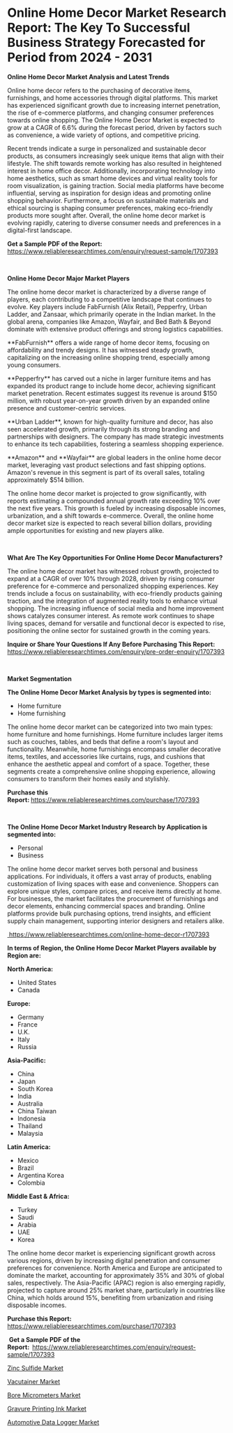 <p><h1>Online Home Decor Market Research Report: The Key To Successful Business Strategy Forecasted for Period from 2024 - 2031</h1></p><p><strong>Online Home Decor Market Analysis and Latest Trends</strong></p>
<p><p>Online home decor refers to the purchasing of decorative items, furnishings, and home accessories through digital platforms. This market has experienced significant growth due to increasing internet penetration, the rise of e-commerce platforms, and changing consumer preferences towards online shopping. The Online Home Decor Market is expected to grow at a CAGR of 6.6% during the forecast period, driven by factors such as convenience, a wide variety of options, and competitive pricing.</p><p>Recent trends indicate a surge in personalized and sustainable decor products, as consumers increasingly seek unique items that align with their lifestyle. The shift towards remote working has also resulted in heightened interest in home office decor. Additionally, incorporating technology into home aesthetics, such as smart home devices and virtual reality tools for room visualization, is gaining traction. Social media platforms have become influential, serving as inspiration for design ideas and promoting online shopping behavior. Furthermore, a focus on sustainable materials and ethical sourcing is shaping consumer preferences, making eco-friendly products more sought after. Overall, the online home decor market is evolving rapidly, catering to diverse consumer needs and preferences in a digital-first landscape.</p></p>
<p><strong>Get a Sample PDF of the Report:&nbsp;</strong> <a href="https://www.reliableresearchtimes.com/enquiry/request-sample/1707393?utm_campaign=1287&utm_medium=2&utm_source=Github&utm_content=ia&utm_term=07102024&utm_id=online-home-decor">https://www.reliableresearchtimes.com/enquiry/request-sample/1707393</a></p>
<p>&nbsp;</p>
<p><strong>Online Home Decor Major Market Players</strong></p>
<p><p>The online home decor market is characterized by a diverse range of players, each contributing to a competitive landscape that continues to evolve. Key players include FabFurnish (Alix Retail), Pepperfry, Urban Ladder, and Zansaar, which primarily operate in the Indian market. In the global arena, companies like Amazon, Wayfair, and Bed Bath & Beyond dominate with extensive product offerings and strong logistics capabilities.</p><p>**FabFurnish** offers a wide range of home decor items, focusing on affordability and trendy designs. It has witnessed steady growth, capitalizing on the increasing online shopping trend, especially among young consumers. </p><p>**Pepperfry** has carved out a niche in larger furniture items and has expanded its product range to include home decor, achieving significant market penetration. Recent estimates suggest its revenue is around $150 million, with robust year-on-year growth driven by an expanded online presence and customer-centric services.</p><p>**Urban Ladder**, known for high-quality furniture and decor, has also seen accelerated growth, primarily through its strong branding and partnerships with designers. The company has made strategic investments to enhance its tech capabilities, fostering a seamless shopping experience.</p><p>**Amazon** and **Wayfair** are global leaders in the online home decor market, leveraging vast product selections and fast shipping options. Amazon's revenue in this segment is part of its overall sales, totaling approximately $514 billion.</p><p>The online home decor market is projected to grow significantly, with reports estimating a compounded annual growth rate exceeding 10% over the next five years. This growth is fueled by increasing disposable incomes, urbanization, and a shift towards e-commerce. Overall, the online home decor market size is expected to reach several billion dollars, providing ample opportunities for existing and new players alike.</p></p>
<p>&nbsp;</p>
<p><strong>What Are The Key Opportunities For Online Home Decor Manufacturers?</strong></p>
<p><p>The online home decor market has witnessed robust growth, projected to expand at a CAGR of over 10% through 2028, driven by rising consumer preference for e-commerce and personalized shopping experiences. Key trends include a focus on sustainability, with eco-friendly products gaining traction, and the integration of augmented reality tools to enhance virtual shopping. The increasing influence of social media and home improvement shows catalyzes consumer interest. As remote work continues to shape living spaces, demand for versatile and functional decor is expected to rise, positioning the online sector for sustained growth in the coming years.</p></p>
<p><strong>Inquire or Share Your Questions If Any Before Purchasing This Report:</strong> <a href="https://www.reliableresearchtimes.com/enquiry/pre-order-enquiry/1707393?utm_campaign=1287&utm_medium=2&utm_source=Github&utm_content=ia&utm_term=07102024&utm_id=online-home-decor">https://www.reliableresearchtimes.com/enquiry/pre-order-enquiry/1707393</a></p>
<p>&nbsp;</p>
<p><strong>Market Segmentation</strong></p>
<p><strong>The Online Home Decor Market Analysis by types is segmented into:</strong></p>
<p><ul><li>Home furniture</li><li>Home furnishing</li></ul></p>
<p><p>The online home decor market can be categorized into two main types: home furniture and home furnishings. Home furniture includes larger items such as couches, tables, and beds that define a room's layout and functionality. Meanwhile, home furnishings encompass smaller decorative items, textiles, and accessories like curtains, rugs, and cushions that enhance the aesthetic appeal and comfort of a space. Together, these segments create a comprehensive online shopping experience, allowing consumers to transform their homes easily and stylishly.</p></p>
<p><strong>Purchase this Report:&nbsp;</strong><a href="https://www.reliableresearchtimes.com/purchase/1707393?utm_campaign=1287&utm_medium=2&utm_source=Github&utm_content=ia&utm_term=07102024&utm_id=online-home-decor">https://www.reliableresearchtimes.com/purchase/1707393</a></p>
<p>&nbsp;</p>
<p><strong>The Online Home Decor Market Industry Research by Application is segmented into:</strong></p>
<p><ul><li>Personal</li><li>Business</li></ul></p>
<p><p>The online home decor market serves both personal and business applications. For individuals, it offers a vast array of products, enabling customization of living spaces with ease and convenience. Shoppers can explore unique styles, compare prices, and receive items directly at home. For businesses, the market facilitates the procurement of furnishings and decor elements, enhancing commercial spaces and branding. Online platforms provide bulk purchasing options, trend insights, and efficient supply chain management, supporting interior designers and retailers alike.</p></p>
<p><a href="https://www.reliableresearchtimes.com/online-home-decor-r1707393?utm_campaign=1287&utm_medium=2&utm_source=Github&utm_content=ia&utm_term=07102024&utm_id=online-home-decor">&nbsp;https://www.reliableresearchtimes.com/online-home-decor-r1707393</a></p>
<p><strong>In terms of Region, the Online Home Decor Market Players available by Region are:</strong></p>
<p>
    <p> <strong> North America: </strong>
        <ul>
            <li>United States</li>
            <li>Canada</li>
        </ul>
        </p> 
    <p> <strong> Europe: </strong>
        <ul>
            <li>Germany</li>
            <li>France</li>
            <li>U.K.</li>
            <li>Italy</li>
            <li>Russia</li>
        </ul>
        </p> 
    <p> <strong> Asia-Pacific: </strong>
        <ul>
            <li>China</li>
            <li>Japan</li>
            <li>South Korea</li>
            <li>India</li>
            <li>Australia</li>
            <li>China Taiwan</li>
            <li>Indonesia</li>
            <li>Thailand</li>
            <li>Malaysia</li>
        </ul>
        </p> 
    <p> <strong> Latin America: </strong>
        <ul>
            <li>Mexico</li>
            <li>Brazil</li>
            <li>Argentina Korea</li>
            <li>Colombia</li>
        </ul>
        </p> 
    <p> <strong> Middle East & Africa: </strong>
        <ul>
            <li>Turkey</li>
            <li>Saudi</li>
            <li>Arabia</li>
            <li>UAE</li>
            <li>Korea</li>
        </ul>
    </p>
    </p>
<p><p>The online home decor market is experiencing significant growth across various regions, driven by increasing digital penetration and consumer preferences for convenience. North America and Europe are anticipated to dominate the market, accounting for approximately 35% and 30% of global sales, respectively. The Asia-Pacific (APAC) region is also emerging rapidly, projected to capture around 25% market share, particularly in countries like China, which holds around 15%, benefiting from urbanization and rising disposable incomes.</p></p>
<p><strong>Purchase this Report: </strong><a href="https://www.reliableresearchtimes.com/purchase/1707393?utm_campaign=1287&utm_medium=2&utm_source=Github&utm_content=ia&utm_term=07102024&utm_id=online-home-decor">https://www.reliableresearchtimes.com/purchase/1707393</a></p>
<p>&nbsp;<strong>Get a Sample PDF of the Report:&nbsp;&nbsp;</strong><a href="https://www.reliableresearchtimes.com/enquiry/request-sample/1707393?utm_campaign=1287&utm_medium=2&utm_source=Github&utm_content=ia&utm_term=07102024&utm_id=online-home-decor">https://www.reliableresearchtimes.com/enquiry/request-sample/1707393</a></p>
<p><strong></strong></p>
<p><p><a href="https://www.linkedin.com/pulse/global-zinc-sulfide-market-opportunities-challenges2024-pe7uf?utm_campaign=1287&utm_medium=2&utm_source=Github&utm_content=ia&utm_term=07102024&utm_id=online-home-decor">Zinc Sulfide Market</a></p><p><a href="https://www.linkedin.com/pulse/vacutainer-market-trends-growth-outlook-2024-2031-amarket-watch-yqq8e?utm_campaign=1287&utm_medium=2&utm_source=Github&utm_content=ia&utm_term=07102024&utm_id=online-home-decor">Vacutainer Market</a></p><p><a href="https://github.com/nathandecarvalho/Market-Research-Report-List-5/blob/main/bore-micrometers-market.md?utm_campaign=1287&utm_medium=2&utm_source=Github&utm_content=ia&utm_term=07102024&utm_id=online-home-decor">Bore Micrometers Market</a></p><p><a href="https://www.linkedin.com/pulse/navigating-gravure-printing-ink-market-expert-analysis-sdtge?utm_campaign=1287&utm_medium=2&utm_source=Github&utm_content=ia&utm_term=07102024&utm_id=online-home-decor">Gravure Printing Ink Market</a></p><p><a href="https://www.linkedin.com/pulse/global-automotive-data-logger-industry-analysis-share-growth-71ylc?utm_campaign=1287&utm_medium=2&utm_source=Github&utm_content=ia&utm_term=07102024&utm_id=online-home-decor">Automotive Data Logger Market</a></p></p>
